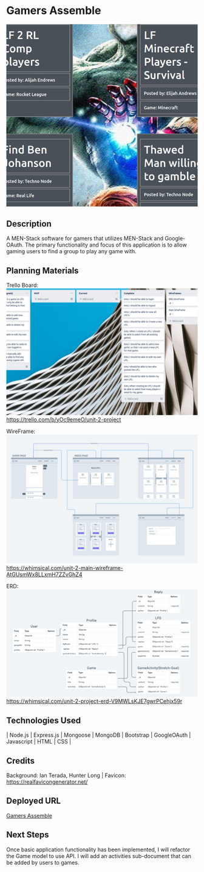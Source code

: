 # Gamers Assemble

![Alt text](public/images/image-assets/gassWorkPrev.png)

##  Description 
A MEN-Stack software for gamers that utilizes MEN-Stack and Google-OAuth. The primary functionality and focus of this application is to allow gaming users to find a group to play any game with.

## Planning Materials
 Trello Board: 
![Alt text](public/images/image-assets/TrelloGABoard.png)
 https://trello.com/b/yOc9emeO/unit-2-project

WireFrame:
![Alt text](public/images/image-assets/GAWireframe.png)
 https://whimsical.com/unit-2-main-wireframe-AtGUsmWx8LLxmH7ZZvGhZ4

ERD: 
![Alt text](GamersAssembleERD.png)
https://whimsical.com/unit-2-project-erd-V9MWLsKJE7gwrPCehjx59r

## Technologies Used 
| Node.js | Express.js | Mongoose | MongoDB | Bootstrap | GoogleOAuth | Javascript | HTML | CSS |

## Credits  
Background: Ian Terada, Hunter Long |
Favicon: https://realfavicongenerator.net/

## Deployed URL
[Gamers Assemble](https://gamers-assembly.herokuapp.com/)

## Next Steps 
Once basic application functionality has been implemented, I will refactor the Game model to use API. I will add an activities sub-document that can be added by users to games.